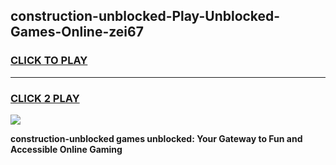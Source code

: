 
## construction-unblocked-Play-Unblocked-Games-Online-zei67
<h3>
<a href="https://premium76.site?title=construction-unblocked&ref=25A">CLICK TO PLAY</a></h3>
<hr>

<h3>
<a href="https://premium76.site?title=construction-unblocked&ref=25A">CLICK 2 PLAY</a>
  
</h3>

<a href="https://premium76.site?title=construction-unblocked&ref=25A"><img src="https://clearcache.store/games.png"></a>


**construction-unblocked games unblocked: Your Gateway to Fun and Accessible Online Gaming**
